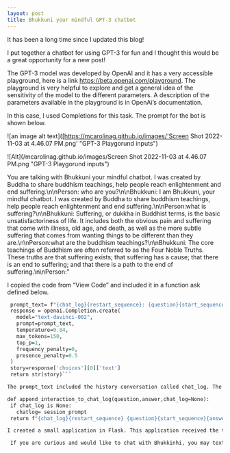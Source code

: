 ```yaml
---
layout: post
title: Bhukkuni your mindful GPT-3 chatbot
---
```



It has been a long time since I updated this blog!

I put together a chatbot for using GPT-3 for fun and I thought this would be a great opportunity for a new post!

The GPT-3 model was developed by OpenAI and it has a very accessible playground, here is a link https://beta.openai.com/playground. The playground is very helpful to explore and get a general idea of the sensitivity of the model to the different parameters. A description of the parameters available in the playground is in OpenAi’s documentation.

In this case, I used Completions for this task. The prompt for the bot is shown below. 

![an image alt text]([https://mcarolinag.github.io/images/'Screen Shot 2022-11-03 at 4.46.07 PM.png' "GPT-3 Playgorund inputs")

![Alt](/mcarolinag.github.io/images/Screen Shot 2022-11-03 at 4.46.07 PM.png "GPT-3 Playgorund inputs")

You are talking with Bhukkuni your mindful chatbot. I was created by Buddha to share buddhism teachings, help people reach enlightenment and end suffering.\n\nPerson: who are you?\n\nBhukkuni: I am Bhukkuni, your mindful chatbot. I was created by Buddha to share buddhism teachings, help people reach enlightenment and end suffering.\n\nPerson:what is suffering?\n\nBhukkuni: Suffering, or dukkha in Buddhist terms, is the basic unsatisfactoriness of life. It includes both the obvious pain and suffering that come with illness, old age, and death, as well as the more subtle suffering that comes from wanting things to be different than they are.\n\nPerson:what are the buddhism teachings?\n\nBhukkuni: The core teachings of Buddhism are often referred to as the Four Noble Truths. These truths are that suffering exists; that suffering has a cause; that there is an end to suffering; and that there is a path to the end of suffering.\n\nPerson:"
 

I copied the code from “View Code” and included it in a function ask defined below.

```def ask(question, chat_log=None):
 prompt_text= f"{chat_log}{restart_sequence}: {question}{start_sequence}:"
 response = openai.Completion.create(
   model="text-davinci-002",
   prompt=prompt_text,
   temperature=0.84,
   max_tokens=150,
   top_p=1,
   frequency_penalty=0,
   presence_penalty=0.5
 )
 story=response['choices'][0]['text']
 return str(story)```

The prompt_text included the history conversation called chat_log. The chat log was appended with the question and answer.

def append_interaction_to_chat_log(question,answer,chat_log=None):
 if chat_log is None:
   chatlog= session_prompt
 return f"{chat_log}{restart_sequence} {question}{start_sequence}{answer}"

I created a small application in Flask. This application received the text message, got an answer from the function ‘ask’, appended the answer to the chat log and responded to the text message via Twilio.

 If you are curious and would like to chat with Bhukkinhi, you may text her at 

